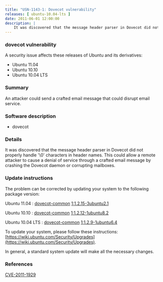 ```yaml
---
title: "USN-1143-1: Dovecot vulnerability"
releases: [ ubuntu-10.04-lts ]
date: 2011-06-01 12:00:00
description: |
    It was discovered that the message header parser in Dovecot did not properly handle &#39;\0&#39; characters in header names. This could allow a remote attacker to cause a denial of service through a crafted email message by crashing the Dovecot daemon or corrupting mailboxes. 
--- 
```

 
### dovecot vulnerability

A security issue affects these releases of Ubuntu and its derivatives:

* Ubuntu 11.04
* Ubuntu 10.10
* Ubuntu 10.04 LTS

### Summary

An attacker could send a crafted email message that could disrupt email service.

### Software description

* dovecot 

### Details

It was discovered that the message header parser in Dovecot did not properly handle &#39;\0&#39; characters in header names. This could allow a remote attacker to cause a denial of service through a crafted email message by crashing the Dovecot daemon or corrupting mailboxes. 

### Update instructions

The problem can be corrected by updating your system to the following package version:

Ubuntu 11.04
 : [dovecot-common](https://launchpad.net/ubuntu/+source/dovecot) <span> [1:1.2.15-3ubuntu2.1](https://launchpad.net/ubuntu/+source/dovecot/1:1.2.15-3ubuntu2.1) </span> 

Ubuntu 10.10
 : [dovecot-common](https://launchpad.net/ubuntu/+source/dovecot) <span> [1:1.2.12-1ubuntu8.2](https://launchpad.net/ubuntu/+source/dovecot/1:1.2.12-1ubuntu8.2) </span> 

Ubuntu 10.04 LTS
 : [dovecot-common](https://launchpad.net/ubuntu/+source/dovecot) <span> [1:1.2.9-1ubuntu6.4](https://launchpad.net/ubuntu/+source/dovecot/1:1.2.9-1ubuntu6.4) </span> 

To update your system, please follow these instructions: [https://wiki.ubuntu.com/Security/Upgrades](https://wiki.ubuntu.com/Security/Upgrades).

In general, a standard system update will make all the necessary changes. 

### References

 [CVE-2011-1929](http://people.ubuntu.com/~ubuntu-security/cve/CVE-2011-1929)
 

